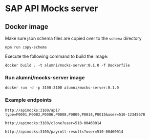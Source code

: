 
# SAP API Mocks server

## Docker image

Make sure json schema files are copied over to the ``schema`` directory
```
npm run copy-schema
```

Execute the following command to build the image:
```
docker build . -t alumni/mocks-server:0.1.0 -f Dockerfile
```


### Run alumni/mocks-server image

```
docker run -d -p 3100:3100 alumni/mocks-server:0.1.0
```


### Example endpoints

```http request
http://apimocks:3100/api?type=P0001,P0002,P0006,P0008,P0009,P0014,P0015&user=510-12345678
```

```http request
http://apimocks:3100/clone?user=510-00460014
```

```http request
http://apimocks:3100/payroll-results?user=510-00460014
```
